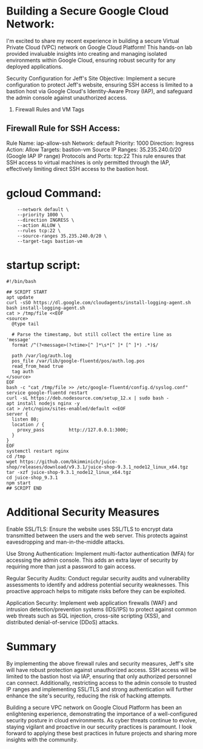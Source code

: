 # Building a Secure Google Cloud Network:
I'm excited to share my recent experience in building a secure Virtual Private Cloud (VPC) network on Google Cloud Platform! This hands-on lab provided invaluable insights into creating and managing isolated environments within Google Cloud, ensuring robust security for any deployed applications.

Security Configuration for Jeff's Site
Objective: Implement a secure configuration to protect Jeff's website, ensuring SSH access is limited to a bastion host via Google Cloud's Identity-Aware Proxy (IAP), and safeguard the admin console against unauthorized access.

1. Firewall Rules and VM Tags
## Firewall Rule for SSH Access:

Rule Name: iap-allow-ssh
Network: default
Priority: 1000
Direction: Ingress
Action: Allow
Targets: bastion-vm
Source IP Ranges: 35.235.240.0/20 (Google IAP IP range)
Protocols and Ports: tcp:22
This rule ensures that SSH access to virtual machines is only permitted through the IAP, effectively limiting direct SSH access to the bastion host.
# gcloud Command:
``` gcloud compute firewall-rules create iap-allow-ssh \
    --network default \
    --priority 1000 \
    --direction INGRESS \
    --action ALLOW \
    --rules tcp:22 \
    --source-ranges 35.235.240.0/20 \
    --target-tags bastion-vm
```

# startup script:
```
#!/bin/bash

## SCRIPT START
apt update
curl -sSO https://dl.google.com/cloudagents/install-logging-agent.sh
bash install-logging-agent.sh
cat > /tmp/file <<EOF
<source>
  @type tail

  # Parse the timestamp, but still collect the entire line as 'message'
  format /^(?<message>(?<time>[^ ]*\s*[^ ]* [^ ]*) .*)$/

  path /var/log/auth.log
  pos_file /var/lib/google-fluentd/pos/auth.log.pos
  read_from_head true
  tag auth
</source>
EOF
bash -c "cat /tmp/file >> /etc/google-fluentd/config.d/syslog.conf"
service google-fluentd restart
curl -sL https://deb.nodesource.com/setup_12.x | sudo bash -
apt install nodejs nginx -y
cat > /etc/nginx/sites-enabled/default <<EOF
server {
  listen 80;
  location / {
    proxy_pass         http://127.0.0.1:3000;
  }
}
EOF
systemctl restart nginx
cd /tmp
wget https://github.com/bkimminich/juice-shop/releases/download/v9.3.1/juice-shop-9.3.1_node12_linux_x64.tgz
tar -xzf juice-shop-9.3.1_node12_linux_x64.tgz
cd juice-shop_9.3.1
npm start
## SCRIPT END
```
# Additional Security Measures
Enable SSL/TLS: Ensure the website uses SSL/TLS to encrypt data transmitted between the users and the web server. This protects against eavesdropping and man-in-the-middle attacks.

Use Strong Authentication: Implement multi-factor authentication (MFA) for accessing the admin console. This adds an extra layer of security by requiring more than just a password to gain access.

Regular Security Audits: Conduct regular security audits and vulnerability assessments to identify and address potential security weaknesses. This proactive approach helps to mitigate risks before they can be exploited.

Application Security: Implement web application firewalls (WAF) and intrusion detection/prevention systems (IDS/IPS) to protect against common web threats such as SQL injection, cross-site scripting (XSS), and distributed denial-of-service (DDoS) attacks.

# Summary
By implementing the above firewall rules and security measures, Jeff's site will have robust protection against unauthorized access. SSH access will be limited to the bastion host via IAP, ensuring that only authorized personnel can connect. Additionally, restricting access to the admin console to trusted IP ranges and implementing SSL/TLS and strong authentication will further enhance the site's security, reducing the risk of hacking attempts.

Building a secure VPC network on Google Cloud Platform has been an enlightening experience, demonstrating the importance of a well-configured security posture in cloud environments. As cyber threats continue to evolve, staying vigilant and proactive in our security practices is paramount. I look forward to applying these best practices in future projects and sharing more insights with the community.
